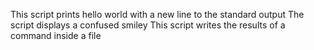 This script prints hello world with a new line to the standard output
The script displays a confused smiley
This script writes the results of a command inside a file
